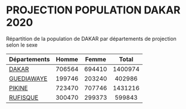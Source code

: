 # PROJECTION POPULATION DAKAR 2020
	
Répartition de la population de DAKAR par départements de projection selon le sexe
	
| Départements  | Homme | Femme | Total |
| --------- |:-----:|:-----:|:-----:|
| [DAKAR](DAKAR) | 706564 | 694410 | 1400974 |
| [GUEDIAWAYE](GUEDIAWAYE) | 199746 | 203240 | 402986 |
| [PIKINE](PIKINE) | 723470 | 707746 | 1431216 |
| [RUFISQUE](RUFISQUE) | 300470 | 299373 | 599843 |
